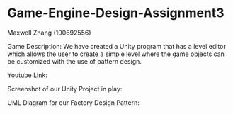 # Game-Engine-Design-Assignment3
 Maxwell Zhang (100692556)

Game Description:
We have created a Unity program that has a level editor which allows the user to create a simple level where the game objects can be customized with the use of pattern design.


Youtube Link: 

Screenshot of our Unity Project in play:

UML Diagram for our Factory Design Pattern:

